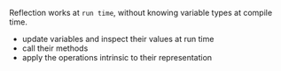 Reflection works at `run time`, without knowing variable types at compile time.
- update variables and inspect their values at run time
- call their methods
- apply the operations intrinsic to their representation


